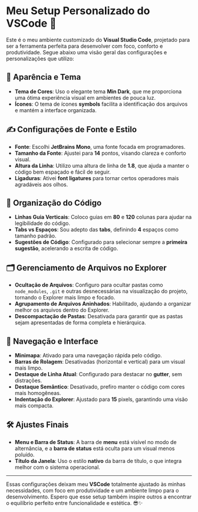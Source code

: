 # Meu Setup Personalizado do VSCode 🚀

Este é o meu ambiente customizado do **Visual Studio Code**, projetado para ser a ferramenta perfeita para desenvolver com foco, conforto e produtividade. Segue abaixo uma visão geral das configurações e personalizações que utilizo:

## 🎨 Aparência e Tema

- **Tema de Cores**: Uso o elegante tema **Min Dark**, que me proporciona uma ótima experiência visual em ambientes de pouca luz.
- **Ícones**: O tema de ícones **symbols** facilita a identificação dos arquivos e mantém a interface organizada.

## ✍️ Configurações de Fonte e Estilo

- **Fonte**: Escolhi **JetBrains Mono**, uma fonte focada em programadores.
- **Tamanho da Fonte**: Ajustei para **14** pontos, visando clareza e conforto visual.
- **Altura da Linha**: Utilizo uma altura de linha de **1.8**, que ajuda a manter o código bem espaçado e fácil de seguir.
- **Ligaduras**: Ativei **font ligatures** para tornar certos operadores mais agradáveis aos olhos.

## 📝 Organização do Código

- **Linhas Guia Verticais**: Coloco guias em **80** e **120** colunas para ajudar na legibilidade do código.
- **Tabs vs Espaços**: Sou adepto das **tabs**, definindo **4** espaços como tamanho padrão.
- **Sugestões de Código**: Configurado para selecionar sempre a **primeira sugestão**, acelerando a escrita de código.

## 🗂️ Gerenciamento de Arquivos no Explorer

- **Ocultação de Arquivos**: Configuro para ocultar pastas como `node_modules`, `.git` e outras desnecessárias na visualização do projeto, tornando o Explorer mais limpo e focado.
- **Agrupamento de Arquivos Aninhados**: Habilitado, ajudando a organizar melhor os arquivos dentro do Explorer.
- **Descompactação de Pastas**: Desativada para garantir que as pastas sejam apresentadas de forma completa e hierárquica.

## 🚀 Navegação e Interface

- **Minimapa**: Ativado para uma navegação rápida pelo código.
- **Barras de Rolagem**: Desativadas (horizontal e vertical) para um visual mais limpo.
- **Destaque de Linha Atual**: Configurado para destacar no **gutter**, sem distrações.
- **Destaque Semântico**: Desativado, prefiro manter o código com cores mais homogêneas.
- **Indentação do Explorer**: Ajustado para **15** pixels, garantindo uma visão mais compacta.

## 🛠️ Ajustes Finais

- **Menu e Barra de Status**: A barra de **menu** está visível no modo de alternância, e a **barra de status** está oculta para um visual menos poluído.
- **Título da Janela**: Uso o estilo **nativo** da barra de título, o que integra melhor com o sistema operacional.

---

Essas configurações deixam meu **VSCode** totalmente ajustado às minhas necessidades, com foco em produtividade e um ambiente limpo para o desenvolvimento. Espero que esse setup também inspire outros a encontrar o equilíbrio perfeito entre funcionalidade e estética. 😎✨
